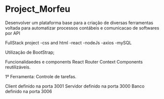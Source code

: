 # Project_Morfeu
Desenvolver um plataforma base para a criação de diversas ferramentas voltada para automatizar processos contábeis e comunicacao de softwares por API

FullStack project
 -css and html
 -react
 -nodeJs
 -axios
 -mySQL
 
Utilização de BootStrap;

Funcionalidaedes e components React
Router
Context
Components reutilizáveis.


1º Ferramenta:
Controle de tarefas.


Client definido na porta 3001
Servidor definido na porta 3000
Banco definido na porta 3006

